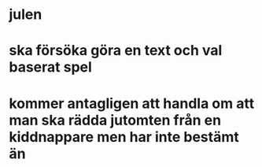 # julen
# ska försöka göra en text och val baserat spel 
# kommer antagligen att handla om att man ska rädda jutomten från en kiddnappare men har inte bestämt än
